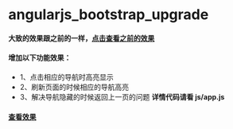 # angularjs_bootstrap_upgrade
#### 大致的效果跟之前的一样，[点击查看之前的效果](https://tianrenlin.github.io/angularjs_bootstrap/#/)
#### 增加以下功能效果：
+ 1、点击相应的导航时高亮显示
+ 2、刷新页面的时候相应的导航高亮
+ 3、解决导航隐藏的时候返回上一页的问题
**详情代码请看 js/app.js**
#### [查看效果](https://tianrenlin.github.io/angularjs_bootstrap_upgrade/)
